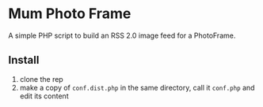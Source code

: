 # Mum Photo Frame

A simple PHP script to build an RSS 2.0 image feed for a PhotoFrame.

## Install

1. clone the rep
1. make a copy of `conf.dist.php` in the same directory, call it `conf.php` and edit its content

